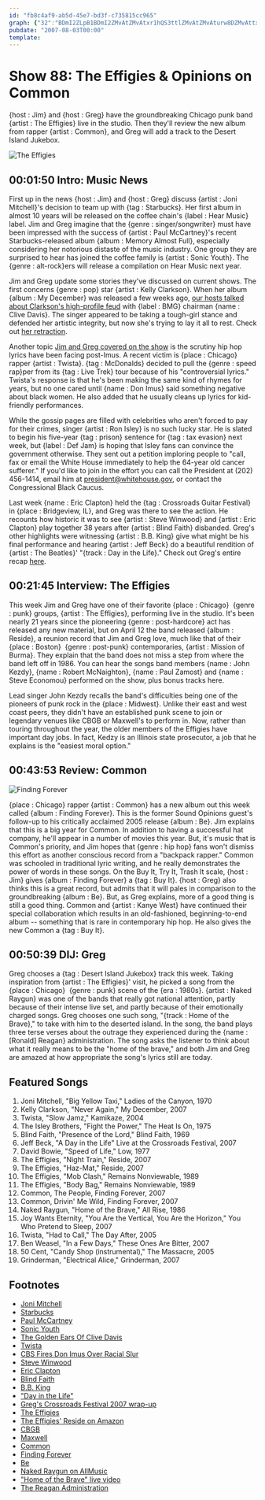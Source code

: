 ```yaml
---
id: "fb8c4af9-ab5d-45e7-bd3f-c735815cc965"
graph: {"32":"BDmI2ZLpB1BDmI2ZMvAtZMvAtxr1hQS3ttlZMvAtZMvAturw8DZMvAttxgy7txgy7urw8DCksCCS3ttl9MGtlls1i5BF0Xxls1i5GflZFls1i5GflZFSaItaBF0XxSaIta3TtzXMOJ5z3TtzXUA7tD3TtzXHvmWo3TtzXpBJXGHvmWofjKLdXpvh3kxljrBAK0OkxljrczkgtkxljrYmdwTxGubUSEWquYmdwTYmdwTxMqAbYmdwTzUZa7BJ2xjYmdwT1azFMYmdwTBJ2xjBKADfBKADfzUZa7SEWqufzzaJfzzaJr7yyA","109":"MOJ5zUs2h7MOJ5zj5YQKBLsPGj5YQKUs2h7j5YQKWmW4pj5YQKj5YQKvoJbHBDhjWj5YQKj5YQKkKxsG6hKYsj5YQK03oyCj5YQKj5YQKqMhRk0FuFJ0eX1O0eX1O6hKYs","215":"1MqICMOJ5z1MqIC3TmBd1MqICoTf6g1MqICCcN4397qipX6cfd97qipBHm1G","2CF":"MOJ5zj5YQKBLsPGj5YQKJKY0HMOJ5zBLsPGJKY0H3tMIWJKY0H3tMIWw0tJP"}
pubdate: "2007-08-03T00:00"
template: 
---
```






# Show 88: The Effigies & Opinions on Common

{host : Jim} and {host : Greg} have the groundbreaking Chicago punk band {artist : The Effigies} live in the studio. Then they'll review the new album from rapper {artist : Common}, and Greg will add a track to the Desert Island Jukebox.

![The Effigies](https://static.soundopinions.org/images/2007/effigies.jpg)



## 00:01:50 Intro: Music News

First up in the news {host : Jim} and {host : Greg} discuss {artist : Joni Mitchell}'s decision to team up with {tag : Starbucks}. Her first album in almost 10 years will be released on the coffee chain's {label : Hear Music} label. Jim and Greg imagine that the {genre : singer/songwriter} must have been impressed with the success of {artist : Paul McCartney}'s recent Starbucks-released album {album : Memory Almost Full}, especially considering her notorious distaste of the music industry. One group they are surprised to hear has joined the coffee family is {artist : Sonic Youth}. The {genre : alt-rock}ers will release a compilation on Hear Music next year.

Jim and Greg update some stories they've discussed on current shows. The first concerns {genre : pop} star {artist : Kelly Clarkson}. When her album {album : My December} was released a few weeks ago, [our hosts talked about Clarkson's high-profile feud](/show/82/) with {label : BMG} chairman {name : Clive Davis}. The singer appeared to be taking a tough-girl stance and defended her artistic integrity, but now she's trying to lay it all to rest. Check out [her retraction](http://www.kingsofar.com/kelly-clarkson-apologizes-to-clive-davis/).

Another topic [Jim and Greg covered on the show](/show/82/) is the scrutiny hip hop lyrics have been facing post-Imus. A recent victim is {place : Chicago} rapper {artist : Twista}. {tag : McDonalds} decided to pull the {genre : speed rap}per from its {tag : Live Trek} tour because of his "controversial lyrics." Twista's response is that he's been making the same kind of rhymes for years, but no one cared until {name : Don Imus} said something negative about black women. He also added that he usually cleans up lyrics for kid-friendly performances.

While the gossip pages are filled with celebrities who aren't forced to pay for their crimes, singer {artist : Ron Isley} is no such lucky star. He is slated to begin his five-year {tag : prison} sentence for {tag : tax evasion} next week, but {label : Def Jam} is hoping that Isley fans can convince the government otherwise. They sent out a petition imploring people to "call, fax or email the White House immediately to help the 64-year old cancer sufferer." If you'd like to join in the effort you can call the President at (202) 456-1414, email him at president@whitehouse.gov, or contact the Congressional Black Caucus.

Last week {name : Eric Clapton} held the {tag : Crossroads Guitar Festival} in {place : Bridgeview, IL}, and Greg was there to see the action. He recounts how historic it was to see {artist : Steve Winwood} and {artist : Eric Clapton} play together 38 years after {artist : Blind Faith} disbanded. Greg's other highlights were witnessing {artist : B.B. King} give what might be his final performance and hearing {artist : Jeff Beck} do a beautiful rendition of {artist : The Beatles}' "{track : Day in the Life}." Check out Greg's entire recap [here](http://articles.chicagotribune.com/2007-07-30/features/0707290194_1_crossroads-centre-crossroads-guitar-festival-derek-trucks).



## 00:21:45 Interview: The Effigies

This week Jim and Greg have one of their favorite {place : Chicago}  {genre : punk} groups, {artist : The Effigies}, performing live in the studio.  It's been nearly 21 years since the pioneering {genre : post-hardcore} act has released any new material, but on April 12 the band released {album : Reside}, a reunion record that Jim and Greg love, much like that of their {place : Boston}  {genre : post-punk} contemporaries, {artist : Mission of Burma}. They explain that the band does not miss a step from where the band left off in 1986. You can hear the songs band members {name : John Kezdy}, {name : Robert McNaighton}, {name : Paul Zamost} and {name : Steve Economou} performed on the show, plus bonus tracks here.

Lead singer John Kezdy recalls the band's difficulties being one of the pioneers of punk rock in the {place : Midwest}. Unlike their east and west coast peers, they didn't have an established punk scene to join or legendary venues like CBGB or Maxwell's to perform in. Now, rather than touring throughout the year, the older members of the Effigies have important day jobs. In fact, Kedzy is an Illinois state prosecutor, a job that he explains is the "easiest moral option."



## 00:43:53 Review: Common

![Finding Forever](https://static.soundopinions.org/assets/88/2150.jpg)

{place : Chicago} rapper {artist : Common} has a new album out this week called {album : Finding Forever}. This is the former Sound Opinions guest's follow-up to his critically acclaimed 2005 release {album : Be}. Jim explains that this is a big year for Common. In addition to having a successful hat company, he'll appear in a number of movies this year. But, it's music that is Common's priority, and Jim hopes that {genre : hip hop} fans won't dismiss this effort as another conscious record from a "backpack rapper." Common was schooled in traditional lyric writing, and he really demonstrates the power of words in these songs. On the Buy It, Try It, Trash It scale, {host : Jim} gives {album : Finding Forever} a {tag : Buy It}. {host : Greg} also thinks this is a great record, but admits that it will pales in comparison to the groundbreaking {album : Be}. But, as Greg explains, more of a good thing is still a good thing. Common and {artist : Kanye West} have continued their special collaboration which results in an old-fashioned, beginning-to-end album -- something that is rare in contemporary hip hop. He also gives the new Common a {tag : Buy It}.



## 00:50:39 DIJ: Greg

Greg chooses a {tag : Desert Island Jukebox} track this week. Taking inspiration from {artist : The Effigies}' visit, he picked a song from the {place : Chicago}  {genre : punk} scene of the {era : 1980s}. {artist : Naked Raygun} was one of the bands that really got national attention, partly because of their intense live set, and partly because of their emotionally charged songs. Greg chooses one such song, "{track : Home of the Brave}," to take with him to the deserted island. In the song, the band plays three terse verses about the outrage they experienced during the {name : [Ronald] Reagan} administration. The song asks the listener to think about what it really means to be the "home of the brave," and both Jim and Greg are amazed at how appropriate the song's lyrics still are today.



## Featured Songs

1. Joni Mitchell, "Big Yellow Taxi," Ladies of the Canyon, 1970
2. Kelly Clarkson, "Never Again," My December, 2007
3. Twista, "Slow Jamz," Kamikaze, 2004
4. The Isley Brothers, "Fight the Power," The Heat Is On, 1975
5. Blind Faith, "Presence of the Lord," Blind Faith, 1969
6. Jeff Beck, "A Day in the Life" Live at the Crossroads Festival, 2007
7. David Bowie, "Speed of Life," Low, 1977
8. The Effigies, "Night Train," Reside, 2007
9. The Effigies, "Haz-Mat," Reside, 2007
10. The Effigies, "Mob Clash," Remains Nonviewable, 1989
11. The Effigies, "Body Bag," Remains Nonviewable, 1989
12. Common, The People, Finding Forever, 2007
13. Common, Drivin' Me Wild, Finding Forever, 2007
14. Naked Raygun, "Home of the Brave," All Rise, 1986
15. Joy Wants Eternity, "You Are the Vertical, You Are the Horizon," You Who Pretend to Sleep, 2007
16. Twista, "Had to Call," The Day After, 2005
17. Ben Weasel, "In a Few Days," These Ones Are Bitter, 2007
18. 50 Cent, "Candy Shop (instrumental)," The Massacre, 2005
19. Grinderman, "Electrical Alice," Grinderman, 2007



## Footnotes

- [Joni Mitchell](http://jonimitchell.com/)
- [Starbucks](http://www.starbucks.com/)
- [Paul McCartney](http://www.paulmccartney.com/)
- [Sonic Youth](http://www.sonicyouth.com/)
- [The Golden Ears Of Clive Davis](http://www.cbsnews.com/stories/2004/02/06/60minutes/main598488.shtml)
- [Twista](http://twista.com/)
- [CBS Fires Don Imus Over Racial Slur](http://www.cbsnews.com/stories/2007/04/12/national/main2675273.shtml)
- [Steve Winwood](http://www.stevewinwood.com/)
- [Eric Clapton](http://www.ericclapton.com/)
- [Blind Faith](http://www.allmusic.com/cg/amg.dll?p=amg&sql=11:difpxqw5ldde)
- [B.B. King](http://www.bbking.com/)
- ["Day in the Life"](http://www.allmusic.com/cg/amg.dll?p=amg&sql=33:3pftxqw5ld0e)
- [Greg's Crossroads Festival 2007 wrap-up](http://articles.chicagotribune.com/2007-07-30/features/0707290194_1_crossroads-centre-crossroads-guitar-festival-derek-trucks)
- [The Effigies](http://www.effigies.com/)
- [The Effigies' Reside on Amazon](http://www.amazon.com/Reside-Effigies/dp/B000M9CBW4/ref=pd_bbs_sr_1/002-6157330-9621624?ie=UTF8&s=music&qid=1186043165&sr=8-1)
- [CBGB](http://www.cbgb.com/)
- [Maxwell](http://www.maxwellsnj.com/)
- [Common](http://www.common-music.com/)
- [Finding Forever](http://www.metacritic.com/music/artists/common/findingforever?q=finding%20forever)
- [Be](http://www.metacritic.com/music/artists/common/be?q=common)
- [Naked Raygun on AllMusic](http://www.allmusic.com/cg/amg.dll?p=amg&sql=11:wifixqe5ldte)
- ["Home of the Brave" live video](http://www.youtube.com/watch?v=xJP2bT4Lt78)
- [The Reagan Administration](http://www.pbs.org/wgbh/amex/reagan/timeline/index_4.html)